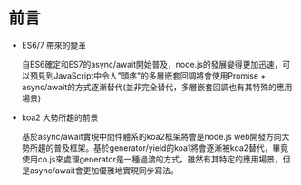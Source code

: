 # 前言

- ES6/7 帶來的變革

    自ES6確定和ES7的async/await開始普及，node.js的發展變得更加迅速，可以預見到JavaScript中令人"頭疼"的多層嵌套回調將會使用Promise + async/await的方式逐漸替代(並非完全替代，多層嵌套回調也有其特殊的應用場景)

- koa2 大勢所趨的前景

    基於async/await實現中間件體系的koa2框架將會是node.js web開發方向大勢所趨的普及框架。基於generator/yield的koa1將會逐漸被koa2替代，畢竟使用co.js來處理generator是一種過渡的方式，雖然有其特定的應用場景，但是async/await會更加優雅地實現同步寫法。
